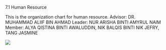 7.1 Human Resource

This is the organization chart for human resource.
Advisor: DR. MUHAMMAD ALIIF BIN AHMAD
Leader: NUR ARISHA BINTI AMYRUL NAIM
Member: ALYA QISTINA BINTI AWALUDDIN, NIK BALQIS BINTI NIK JEFRY, TANG JASMINE

<img src = "[PHASE-1-PROJECT/7.0 PROJECT PLANNING/7.1 HUMAN RESOURE/SAD Project Organization Chart.png](https://github.com/ar1sha55/SEC2613-02-Group-4-SAD-Project/blob/main/PHASE-1-PROJECT/7.0%20PROJECT%20PLANNING/7.1%20HUMAN%20RESOURE/SAD%20Project%20Organization%20Chart.png)" >
